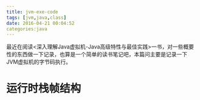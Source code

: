 ```yaml
---
title: jvm-exe-code
tags: [jvm,java,class]
date: 2016-04-21 00:04:52
categories:java
---
```


最近在阅读<深入理解Java虚拟机-Java高级特性与最佳实践>一书，对一些概要性的东西做一下记录，也算是一个简单的读书笔记吧，本篇问主要是记录一下JVM虚拟机的字节码执行。

<!--more-->

# 运行时栈帧结构

